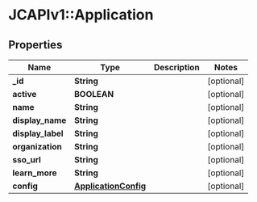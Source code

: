 # JCAPIv1::Application

## Properties
Name | Type | Description | Notes
------------ | ------------- | ------------- | -------------
**_id** | **String** |  | [optional] 
**active** | **BOOLEAN** |  | [optional] 
**name** | **String** |  | [optional] 
**display_name** | **String** |  | [optional] 
**display_label** | **String** |  | [optional] 
**organization** | **String** |  | [optional] 
**sso_url** | **String** |  | [optional] 
**learn_more** | **String** |  | [optional] 
**config** | [**ApplicationConfig**](ApplicationConfig.md) |  | [optional] 


